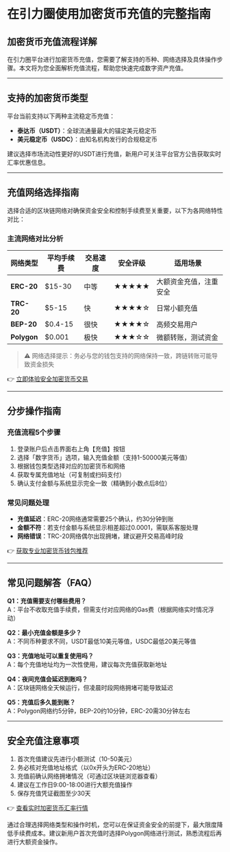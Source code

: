 # 在引力圈使用加密货币充值的完整指南

## 加密货币充值流程详解

在引力圈平台进行加密货币充值，您需要了解支持的币种、网络选择及具体操作步骤。本文将为您全面解析充值流程，帮助您快速完成数字资产充值。

---

## 支持的加密货币类型

平台当前支持以下两种主流稳定币充值：
- **泰达币（USDT）**：全球流通量最大的锚定美元稳定币
- **美元稳定币（USDC）**：由知名机构发行的合规稳定币

建议选择市场流动性更好的USDT进行充值，新用户可关注平台官方公告获取实时汇率优惠信息。

---

## 充值网络选择指南

选择合适的区块链网络对确保资金安全和控制手续费至关重要，以下为各网络特性对比：

### 主流网络对比分析

| 网络类型    | 平均手续费 | 交易速度 | 安全评级 | 适用场景                |
|-------------|------------|----------|----------|-------------------------|
| **ERC-20**  | $15-30     | 中等     | ★★★★★    | 大额资金充值，注重安全  |
| **TRC-20**  | $5-15      | 快       | ★★★★☆    | 日常小额充值            |
| **BEP-20**  | $0.4-15    | 很快     | ★★★★☆    | 高频交易用户            |
| **Polygon** | $0.001     | 极快     | ★★★☆☆    | 微额转账，测试资金      |

> ⚠️ 网络选择提示：务必与您的钱包支持的网络保持一致，跨链转账可能导致资金损失

👉 [立即体验安全加密货币交易](https://bit.ly/okx_welcome)

---

## 分步操作指南

### 充值流程5个步骤
1. 登录账户后点击界面右上角【充值】按钮
2. 选择「数字货币」选项，输入充值金额（支持1-50000美元等值）
3. 根据钱包类型选择对应的加密货币和网络
4. 获取专属充值地址（可复制或扫码支付）
5. 确认支付金额与系统显示完全一致（精确到小数点后8位）

### 常见问题处理
- **充值延迟**：ERC-20网络通常需要25个确认，约30分钟到账
- **金额不符**：若支付金额与系统显示相差超过0.0001，需联系客服处理
- **网络错误**：TRC-20网络偶尔出现拥堵，建议避开交易高峰时段

👉 [获取专业加密货币钱包推荐](https://bit.ly/okx_welcome)

---

## 常见问题解答（FAQ）

**Q1：充值需要支付哪些费用？**  
A：平台不收取充值手续费，但需支付对应网络的Gas费（根据网络实时情况浮动）

**Q2：最小充值金额是多少？**  
A：不同币种要求不同，USDT最低10美元等值，USDC最低20美元等值

**Q3：充值地址可以重复使用吗？**  
A：每个充值地址均为一次性使用，建议每次充值获取新地址

**Q4：夜间充值会延迟到账吗？**  
A：区块链网络全天候运行，但凌晨时段网络拥堵可能导致延迟

**Q5：充值后多久能到账？**  
A：Polygon网络约5分钟，BEP-20约10分钟，ERC-20需30分钟左右

---

## 安全充值注意事项

1. 首次充值建议先进行小额测试（10-50美元）
2. 务必核对充值地址格式（以0x开头为ERC-20地址）
3. 充值前确认网络拥堵情况（可通过区块链浏览器查看）
4. 建议在工作日9:00-18:00进行大额充值操作
5. 保存充值凭证截图至少30天

👉 [查看实时加密货币汇率行情](https://bit.ly/okx_welcome)

通过合理选择网络类型和操作时机，您可以在保证资金安全的前提下，最大限度降低手续费成本。建议新用户首次充值时选择Polygon网络进行测试，熟悉流程后再进行大额资金操作。